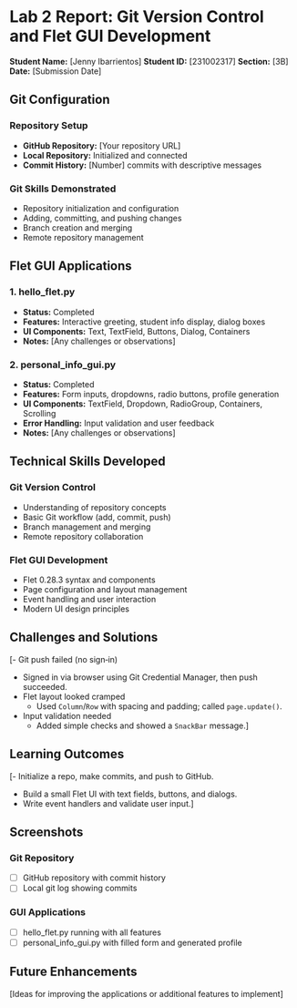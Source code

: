 ﻿# Lab 2 Report: Git Version Control and Flet GUI Development

**Student Name:** [Jenny Ibarrientos]
**Student ID:** [231002317]
**Section:** [3B]
**Date:** [Submission Date]

## Git Configuration

### Repository Setup
- **GitHub Repository:** [Your repository URL]
- **Local Repository:**  Initialized and connected
- **Commit History:** [Number] commits with descriptive messages

### Git Skills Demonstrated
-  Repository initialization and configuration
-  Adding, committing, and pushing changes
-  Branch creation and merging
-  Remote repository management

## Flet GUI Applications

### 1. hello_flet.py
- **Status:**  Completed
- **Features:** Interactive greeting, student info display, dialog boxes
- **UI Components:** Text, TextField, Buttons, Dialog, Containers
- **Notes:** [Any challenges or observations]

### 2. personal_info_gui.py
- **Status:**  Completed
- **Features:** Form inputs, dropdowns, radio buttons, profile generation
- **UI Components:** TextField, Dropdown, RadioGroup, Containers, Scrolling
- **Error Handling:** Input validation and user feedback
- **Notes:** [Any challenges or observations]

## Technical Skills Developed

### Git Version Control
- Understanding of repository concepts
- Basic Git workflow (add, commit, push)
- Branch management and merging
- Remote repository collaboration

### Flet GUI Development
- Flet 0.28.3 syntax and components
- Page configuration and layout management
- Event handling and user interaction
- Modern UI design principles

## Challenges and Solutions

[- Git push failed (no sign‑in)
  - Signed in via browser using Git Credential Manager, then push succeeded.
- Flet layout looked cramped
  - Used `Column`/`Row` with spacing and padding; called `page.update()`.
- Input validation needed
  - Added simple checks and showed a `SnackBar` message.]

## Learning Outcomes

[- Initialize a repo, make commits, and push to GitHub.
- Build a small Flet UI with text fields, buttons, and dialogs.
- Write event handlers and validate user input.]

## Screenshots

### Git Repository
- [ ] GitHub repository with commit history
- [ ] Local git log showing commits

### GUI Applications
- [ ] hello_flet.py running with all features
- [ ] personal_info_gui.py with filled form and generated profile

## Future Enhancements

[Ideas for improving the applications or additional features to implement]
